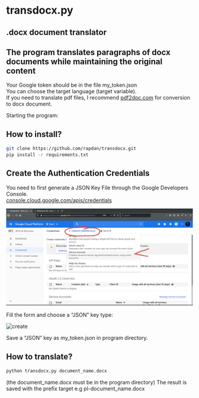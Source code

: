 # transdocx.py
## .docx document translator
## The program translates paragraphs of docx documents while maintaining the original content
Your Google token should be in the file my_token.json  
You can choose the target language (target variable).  
If you need to translate pdf files, I recommend [pdf2doc.com](https://pdf2doc.com) for conversion to docx document.

Starting the program: 
## How to install? ##
```bash
git clone https://github.com/rapdan/transdocx.git
pip install -r requirements.txt
```
## Create the Authentication Credentials ##
You need to first generate a JSON Key File through the Google Developers Console.   
[console.cloud.google.com/apis/credentials](https://console.cloud.google.com/apis/credentials)

![cloud](https://github.com/rapdan/transdocx/blob/master/pic/console_cloud.png)

Fill the form and choose a “JSON” key type:

![create](https://github.com/rapdan/transdocx/blob/master/pic/create_json.png")


Save a “JSON” key as my_token.json in program directory.

## How to translate? ##
```python
python transdocx.py document_name.docx  
```
(the document_name.docx must be in the program directory)
The result is saved with the prefix target e.g pl-document_name.docx
